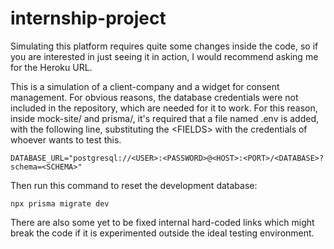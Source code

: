 # internship-project

 Simulating this platform requires quite some changes inside the code, so if you are interested in just seeing it in action, I would recommend asking me for the Heroku URL.

This is a simulation of a client-company and a widget for consent management. For obvious reasons, the database credentials were not included in the repository, which are needed for it to work.
For this reason, inside mock-site/ and prisma/, it's required that a file named .env is added, with the following line, substituting the \<FIELDS\> with the credentials of whoever wants to test this.
  
	DATABASE_URL="postgresql://<USER>:<PASSWORD>@<HOST>:<PORT>/<DATABASE>?schema=<SCHEMA>"

Then run this command to reset the development database:

	npx prisma migrate dev
	
 There are also some yet to be fixed internal hard-coded links which might break the code if it is experimented outside the ideal testing environment.
